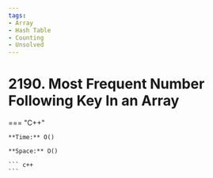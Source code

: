 ```yaml
---
tags:
- Array
- Hash Table
- Counting
- Unsolved
---
```



# 2190. Most Frequent Number Following Key In an Array

=== "C++"

    **Time:** O()

    **Space:** O()

    ``` c++
    ```